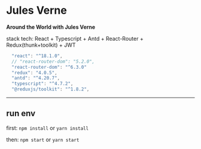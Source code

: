 # Jules Verne
**Around the World with Jules Verne**

stack tech: React + Typescript + Antd + React-Router + Redux(thunk+toolkit) + JWT

```javascript
  "react": "^18.1.0",
  // "react-router-dom": "5.2.0",
  "react-router-dom": "^6.3.0"
  "redux": "4.0.5",
  "antd": "^4.20.7",
  "typescript": "^4.7.2",
  "@reduxjs/toolkit": "^1.8.2",
```
---
## run env
first:
`npm install` or `yarn install`

then:
`npm start` or `yarn start`
